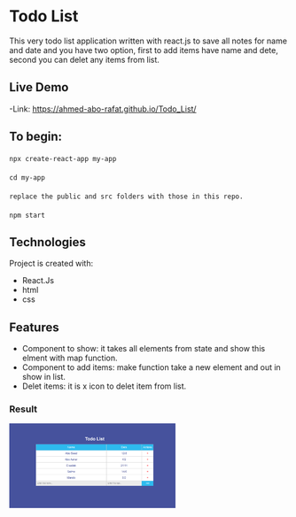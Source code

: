 # Todo List 

This very todo list application written with react.js to save all notes for name and date and you have two option, first to add items have name and dete, second you can delet any items from list.

## Live Demo
-Link: https://ahmed-abo-rafat.github.io/Todo_List/

## To begin:
``npx create-react-app my-app``<br><br>
``cd my-app``<br><br>
`replace the public and src folders with those in this repo.`<br><br>
``npm start``

## Technologies
Project is created with:
  - React.Js
  - html
  - css

## Features
  - Component to show: it takes all elements from state and show this elment with map function.
  - Component to add items: make function take a new element and out in show in list.
  - Delet items: it is x icon to delet item from list.

### Result

<img
  src="./Todo_List_.png"
  alt="TodoList"
  title="Todo"
  style="display: inline-block; margin: 0 auto; max-width: 300px">
